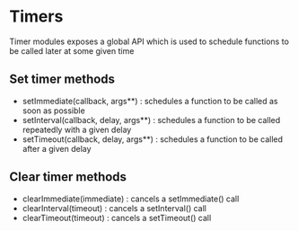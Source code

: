 # Timers

Timer modules exposes a global API which is used to schedule functions to be called later at some given time  


## Set timer methods 
- setImmediate(callback, args**) : schedules a function to be called as soon as possible  
- setInterval(callback, delay, args**) : schedules a function to be called repeatedly with a given delay  
- setTimeout(callback, delay, args**) : schedules a function to be called after a given delay  


## Clear timer methods
- clearImmediate(immediate) : cancels a setImmediate() call  
- clearInterval(timeout) : cancels a setInterval() call  
- clearTimeout(timeout) : cancels a setTimeout() call  